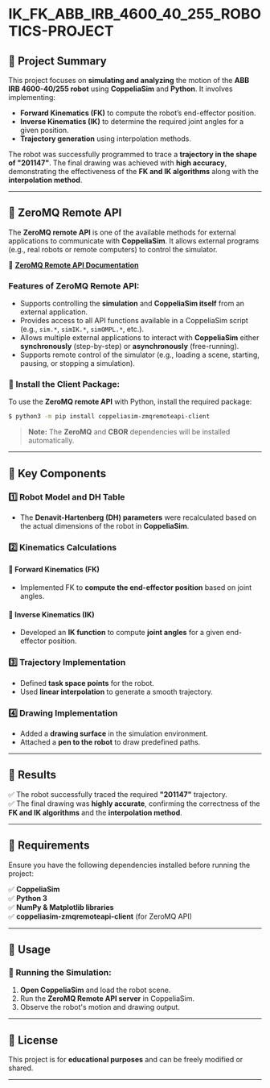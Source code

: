 # **IK_FK_ABB_IRB_4600_40_255_ROBOTICS-PROJECT**  

## **📌 Project Summary**  
This project focuses on **simulating and analyzing** the motion of the **ABB IRB 4600-40/255 robot** using **CoppeliaSim** and **Python**. It involves implementing:  
- **Forward Kinematics (FK)** to compute the robot’s end-effector position.  
- **Inverse Kinematics (IK)** to determine the required joint angles for a given position.  
- **Trajectory generation** using interpolation methods.  

The robot was successfully programmed to trace a **trajectory in the shape of "201147"**. The final drawing was achieved with **high accuracy**, demonstrating the effectiveness of the **FK and IK algorithms** along with the **interpolation method**.  

---

## **📌 ZeroMQ Remote API**  
The **ZeroMQ remote API** is one of the available methods for external applications to communicate with **CoppeliaSim**. It allows external programs (e.g., real robots or remote computers) to control the simulator.  

🔗 **[ZeroMQ Remote API Documentation](https://www.coppeliarobotics.com/helpFiles/en/zmqRemoteApiOverview.htm)**  

### **Features of ZeroMQ Remote API:**  
- Supports controlling the **simulation** and **CoppeliaSim itself** from an external application.  
- Provides access to all API functions available in a CoppeliaSim script (e.g., `sim.*`, `simIK.*`, `simOMPL.*`, etc.).  
- Allows multiple external applications to interact with **CoppeliaSim** either **synchronously** (step-by-step) or **asynchronously** (free-running).  
- Supports remote control of the simulator (e.g., loading a scene, starting, pausing, or stopping a simulation).  

### **🔧 Install the Client Package:**  
To use the **ZeroMQ remote API** with Python, install the required package:  
```bash
$ python3 -m pip install coppeliasim-zmqremoteapi-client
```
> **Note:** The **ZeroMQ** and **CBOR** dependencies will be installed automatically.  

---

## **📌 Key Components**  

### **1️⃣ Robot Model and DH Table**  
- The **Denavit-Hartenberg (DH) parameters** were recalculated based on the actual dimensions of the robot in **CoppeliaSim**.  

### **2️⃣ Kinematics Calculations**  
#### **🔹 Forward Kinematics (FK)**  
- Implemented FK to **compute the end-effector position** based on joint angles.  

#### **🔹 Inverse Kinematics (IK)**  
- Developed an **IK function** to compute **joint angles** for a given end-effector position.  

### **3️⃣ Trajectory Implementation**  
- Defined **task space points** for the robot.  
- Used **linear interpolation** to generate a smooth trajectory.  

### **4️⃣ Drawing Implementation**  
- Added a **drawing surface** in the simulation environment.  
- Attached a **pen to the robot** to draw predefined paths.  

---

## **📌 Results**  
✅ The robot successfully traced the required **"201147"** trajectory.  
✅ The final drawing was **highly accurate**, confirming the correctness of the **FK and IK algorithms** and the **interpolation method**.  

---

## **📌 Requirements**  
Ensure you have the following dependencies installed before running the project:  

✅ **CoppeliaSim**  
✅ **Python 3**  
✅ **NumPy & Matplotlib libraries**  
✅ **coppeliasim-zmqremoteapi-client** (for ZeroMQ API)  

---

## **📌 Usage**  
### **🔧 Running the Simulation:**  
1. **Open CoppeliaSim** and load the robot scene.  
2. Run the **ZeroMQ Remote API server** in CoppeliaSim.  
3. Observe the robot's motion and drawing output.  

---

## **📌 License**  
This project is for **educational purposes** and can be freely modified or shared.  

---
